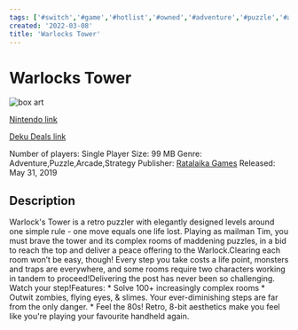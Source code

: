 ```yaml
---
tags: ['#switch','#game','#hotlist','#owned','#adventure','#puzzle','#arcade','#strategy']
created: '2022-03-08'
title: 'Warlocks Tower'
---
```

# Warlocks Tower

![box art](https://assets.nintendo.com/image/upload/c_fill,f_auto,q_auto,w_1200/v1/ncom/en_US/games/switch/w/warlocks-tower-switch/hero)

[Nintendo link](https://www.nintendo.com/store/products/warlocks-tower-switch/)

[Deku Deals link](https://www.dekudeals.com/items/warlocks-tower)

Number of players: Single Player
Size: 99 MB
Genre: Adventure,Puzzle,Arcade,Strategy
Publisher: [Ratalaika Games](https://www.dekudeals.com/games?include[collection]=true&filter[publisher]=Ratalaika+Games)
Released: May 31, 2019

## Description

Warlock's Tower is a retro puzzler with elegantly designed levels around one simple rule - one move equals one life lost. Playing as mailman Tim, you must brave the tower and its complex rooms of maddening puzzles, in a bid to reach the top and deliver a peace offering to the Warlock.Clearing each room won’t be easy, though! Every step you take costs a life point, monsters and traps are everywhere, and some rooms require two characters working in tandem to proceed!Delivering the post has never been so challenging. Watch your step!Features: * Solve 100+ increasingly complex rooms * Outwit zombies, flying eyes, & slimes. Your ever-diminishing steps are far from the only danger. * Feel the 80s! Retro, 8-bit aesthetics make you feel like you're playing your favourite handheld again.

